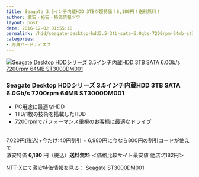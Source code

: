 ```yaml
---
title: Seagate 3.5インチ内蔵HDD 3TBが超特価！6,180円！送料無料！
author: 激安・格安・特価情報ツウ
layout: post
date: 2016-12-02 01:55:10
permalink: /hdd/seagate-desktop-hdd3.5-3tb-sata-6.0gbs-7200rpm-64mb-st3000dm001-6180-nttx.html
categories:
- 内蔵ハードディスク
---
```


<div class="img-bg2 img_L">
<a href="http://px.a8.net/svt/ejp?a8mat=ZYP6S+8IMA3E+S1Q+BWGDT&#038;a8ejpredirect=http://nttxstore.jp/_II_CG14052357" target="_blank"><img border="0" alt="Seagate Desktop HDDシリーズ 3.5インチ内蔵HDD 3TB SATA 6.0Gb/s 7200rpm 64MB ST3000DM001" src="http://image.nttxstore.jp/250_images/C/CG/CG14052357.jpg" data-recalc-dims="1" /></a>
</div>

### Seagate Desktop HDDシリーズ 3.5インチ内蔵HDD 3TB SATA 6.0Gb/s 7200rpm 64MB ST3000DM001
<!--more-->

* PC用途に最適なHDD
* 1TB/1枚の技術を搭載したHDD
* 7200rpmでパフォーマンス重視のお客様に最適なドライブ

<br clear="all" />7,020円(税込)+今だけ:40円割引 = 6,980円に今なら800円の割引コードが使えて <br>激安特価 <span class="tokka-price"><strong>6,180</strong></span> 円（税込）**送料無料**
＜価格比較サイト最安値 他店:7,182円＞

NTT-Xにて激安特価情報を見る： <span class="fs150p"><a href="http://px.a8.net/svt/ejp?a8mat=ZYP6S+8IMA3E+S1Q+BWGDT&#038;a8ejpredirect=http://nttxstore.jp/_II_CG14052357" target="_blank">Seagate ST3000DM001</a></span>
